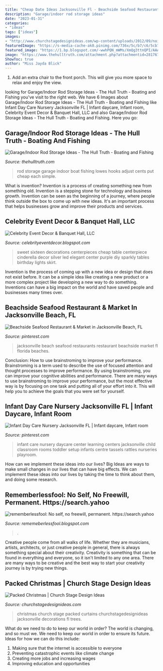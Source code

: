 ```yaml
---
title: "Cheap Date Ideas Jacksonville Fl - Beachside Seafood Restaurant &amp; Market In Jacksonville Beach, Fl"
description: "Garage/indoor rod storage ideas"
date: "2023-01-31"
categories:
- "ideas"
tags: ["ideas"]
images:
- "http://www.churchstagedesignideas.com/wp-content/uploads/2012/09/noid-CurtainsTrees_Keys.jpg"
featuredImage: "https://s-media-cache-ak0.pinimg.com/736x/5c/b7/c6/5cb7c6ad9e6bc1aee735fca81cc406b4.jpg"
featured_image: "https://1.bp.blogspot.com/-wwhPQN_mWMs/XmQg3ttnQPI/AAAAAAAAefo/JCxh9Oic6ocS-mfy7FKD7_SFOXxw-g8ZgCLcBGAsYHQ/s1600/Untitled1308.png"
image: "https://www.thehulltruth.com/attachment.php?attachmentid=281767&amp;stc=1&amp;d=1353077713"
ShowToc: true
author: "Miss Jayda Blick"
---
```



1. Add an extra chair to the front porch. This will give you more space to relax and enjoy the view. 

	

		
looking for Garage/Indoor Rod Storage Ideas - The Hull Truth - Boating and Fishing you've visit to the right web. We have 6 Images about Garage/Indoor Rod Storage Ideas - The Hull Truth - Boating and Fishing like Infant Day Care Nursery Jacksonville FL | Infant daycare, Infant room, Celebrity Event Decor &amp; Banquet Hall, LLC and also Garage/Indoor Rod Storage Ideas - The Hull Truth - Boating and Fishing. Here you go:
		
    
## Garage/Indoor Rod Storage Ideas - The Hull Truth - Boating And Fishing

<img loading=lazy src="https://www.thehulltruth.com/attachment.php?attachmentid=281767&amp;stc=1&amp;d=1353077713" onerror="this.onerror=null;this.src='https://tse2.mm.bing.net/th?id=OIP.5gOaLiicfpbw0kYMmY6y1QHaFj&amp;pid=15.1';" alt="Garage/Indoor Rod Storage Ideas - The Hull Truth - Boating and Fishing">

_Source: thehulltruth.com_

>rod storage garage indoor boat fishing lowes hooks adjust cents put cheap each simple. 

	

What is invention?
Invention is a process of creating something new from something old. Invention is a stepping stone for technology and business growth. Invention can be seen as the beginning of a journey, where people think outside the box to come up with new ideas. It's an important process that helps businesses grow and improve their products and services.

    
## Celebrity Event Decor &amp; Banquet Hall, LLC

<img loading=lazy src="http://4.bp.blogspot.com/-C_zFz1wI_zc/UIdV1O8ZDwI/AAAAAAAAAWc/BdkYyTm8F-E/s1600/candle+centerpieces+.jpg" onerror="this.onerror=null;this.src='https://tse1.mm.bing.net/th?id=OIP.osaUkiuXuSPoL6JVkfbTCwHaLL&amp;pid=15.1';" alt="Celebrity Event Decor &amp; Banquet Hall, LLC">

_Source: celebrityeventdecor.blogspot.com_

>sweet sixteen decorations centerpieces cheap table centerpiece cinderella decor silver led elegant center purple diy sparkly tables birthday lights skirt. 

	

Invention is the process of coming up with a new idea or design that does not exist before. It can be a simple idea like creating a new product or a more complex project like developing a new way to do something. Inventions can have a big impact on the world and have saved people and businesses many times over.

    
## Beachside Seafood Restaurant &amp; Market In Jacksonville Beach, FL

<img loading=lazy src="https://s-media-cache-ak0.pinimg.com/736x/5c/b7/c6/5cb7c6ad9e6bc1aee735fca81cc406b4.jpg" onerror="this.onerror=null;this.src='https://tse3.mm.bing.net/th?id=OIP.7nq78QMef75fJ1McazPKyQHaJ4&amp;pid=15.1';" alt="Beachside Seafood Restaurant &amp; Market in Jacksonville Beach, FL">

_Source: pinterest.com_

>jacksonville beach seafood restaurants restaurant beachside market fl florida beaches. 

	

Conclusion: How to use brainstroming to improve your performance.
Brainstroming is a term used to describe the use of focused attention and thought processes to improve performance. By using brainstroming, you can improve your cognitive abilities and performance. There are many ways to use brainstroming to improve your performance, but the most effective way is by focusing on one task and putting all of your effort into it. This will help you to achieve the goals that you were set for yourself.

    
## Infant Day Care Nursery Jacksonville FL | Infant Daycare, Infant Room

<img loading=lazy src="https://i.pinimg.com/originals/16/89/af/1689af969ee8b4ce34f69ec526bd74fa.png" onerror="this.onerror=null;this.src='https://tse3.mm.bing.net/th?id=OIP.Wtq8TMBWq6fHbn4AcRBNdwHaE6&amp;pid=15.1';" alt="Infant Day Care Nursery Jacksonville FL | Infant daycare, Infant room">

_Source: pinterest.com_

>infant care nursery daycare center learning centers jacksonville child classroom rooms toddler setup infants centre tassels rattles nurseries playroom. 

	

How can we implement these ideas into our lives?
Big Ideas are ways to make small changes in our lives that can have big effects. We can implement these ideas into our lives by taking the time to think about them, and doing some research.

    
## Rememberlessfool: No Self, No Freewill, Permanent. Https://search.yahoo

<img loading=lazy src="https://1.bp.blogspot.com/-wwhPQN_mWMs/XmQg3ttnQPI/AAAAAAAAefo/JCxh9Oic6ocS-mfy7FKD7_SFOXxw-g8ZgCLcBGAsYHQ/s1600/Untitled1308.png" onerror="this.onerror=null;this.src='https://tse3.mm.bing.net/th?id=OIP._gNxrd1gNZnkugd2pRSDcQHaEK&amp;pid=15.1';" alt="rememberlessfool: No self, no freewill, permanent. https://search.yahoo">

_Source: rememeberlessfool.blogspot.com_

>. 

	

Creative people come from all walks of life. Whether they are musicians, artists, architects, or just creative people in general, there is always something special about their creativity. Creativity is something that can be found in everything and everyone, so it isn't limited to any one area. There are many ways to be creative and the best way to start your creativity journey is by trying new things.

    
## Packed Christmas | Church Stage Design Ideas

<img loading=lazy src="http://www.churchstagedesignideas.com/wp-content/uploads/2012/09/noid-CurtainsTrees_Keys.jpg" onerror="this.onerror=null;this.src='https://tse4.mm.bing.net/th?id=OIP.YHF0j9KVr9AG3OidJozUiQHaFj&amp;pid=15.1';" alt="Packed Christmas | Church Stage Design Ideas">

_Source: churchstagedesignideas.com_

>christmas church stage packed curtains churchstagedesignideas jacksonville decorations fl trees. 

	

What do we need to do to keep our world in order?
The world is changing, and so must we. We need to keep our world in order to ensure its future. Ideas for how we can do this include: 
1. Making sure that the internet is accessible to everyone 
2. Preventing catastrophic events like climate change 
3. Creating more jobs and increasing wages 
4. Improving education and opportunities 

